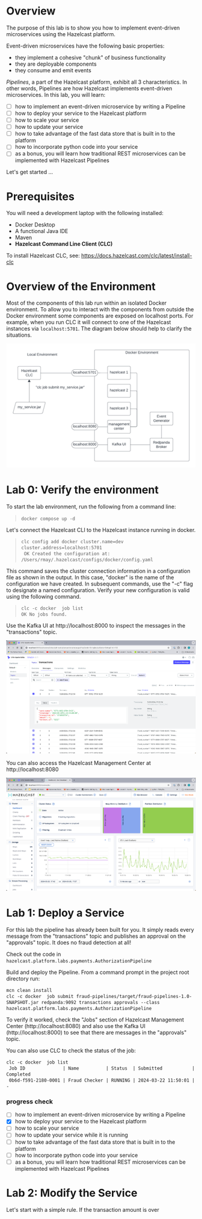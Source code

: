 # Overview 

The purpose of this lab is to show you how to implement event-driven microservices using the Hazelcast platform.

Event-driven microservices have the following basic properties:
- they implement a cohesive "chunk" of business functionality 
- they are deployable components
- they consume and emit events 

_Pipelines_, a part of the Hazelcast platform, exhibit all 3 characteristics. In other words, Pipelines are 
how Hazelcast implements event-driven microservices.  In this lab, you will learn:
- [ ] how to implement an event-driven microservice by writing a Pipeline 
- [ ] how to deploy your service to the Hazelcast platform
- [ ] how to scale your service 
- [ ] how to update your service  
- [ ] how to take advantage of the fast data store that is built in to the platform
- [ ] how to incorporate python code into your service 
- [ ] as a bonus, you will learn how traditional REST microservices can be implemented with Hazelcast Pipelines

Let's get started ...

# Prerequisites 

You will need a development laptop with the following installed:
- Docker Desktop
- A functional Java IDE
- Maven
- __Hazelcast Command Line Client (CLC)__

To install Hazelcast CLC, see: https://docs.hazelcast.com/clc/latest/install-clc

# Overview of the Environment

Most of the components of this lab run within an isolated Docker environment. To allow 
you to interact with the components from outside the Docker environment some 
components are exposed on localhost ports.  For example, when you run CLC it will 
connect to one of the Hazelcast instances via `localhost:5701`.  The diagram below 
should help to clarify the situations.

![lab environment](resources/lab_env.png)

# Lab 0: Verify the environment

To start the lab environment, run the following from a command line:  
> `docker compose up -d`

Let's connect the Hazelcast CLI to the Hazelcast instance running in docker.

> ```
> clc config add docker cluster.name=dev cluster.address=localhost:5701
>  OK Created the configuration at: /Users/rmay/.hazelcast/configs/docker/config.yaml
> ```

This command saves the cluster connection information in a configuration file as shown 
in the output.  In this case, "docker" is the name of the configuration we have 
created.  In subsequent commands, use the "-c" flag to designate a named configuration.
Verify your new configuration is valid using the following command.

> ```
> clc -c docker  job list
> OK No jobs found.
> ```

Use the Kafka UI at  http://localhost:8000 to inspect the messages in the "transactions"
topic.

![Kafka UI](resources/kafkaui.png)

You can also access the Hazelcast Management Center at http://localhost:8080 

![Management Center](resources/mc.png)

# Lab 1: Deploy a Service 

For this lab the pipeline has already been built for you.  It simply reads every 
message from the "transactions" topic and publishes an approval on the "approvals" 
topic.  It does no fraud detection at all!


Check out the code in `hazelcast.platform.labs.payments.AuthorizationPipeline` 

Build and deploy the Pipeline. From a command prompt in the project root directory run:
```shell
mcn clean install
clc -c docker  job submit fraud-pipelines/target/fraud-pipelines-1.0-SNAPSHOT.jar redpanda:9092 transactions approvals --class hazelcast.platform.labs.payments.AuthorizationPipeline
```

To verify it worked, check the "Jobs" section of Hazelcast Management Center (http://localhost:8080) 
and also use the Kafka UI (http://localhost:8000) to see that there are messages in the "approvals" topic.

You can also use CLC to check the status of the job:
```shell
clc -c docker  job list
 Job ID              | Name          | Status  | Submitted           | Completed
 0b6d-f591-2180-0001 | Fraud Checker | RUNNING | 2024-03-22 11:50:01 | -
```

### progress check
- [ ] how to implement an event-driven microservice by writing a Pipeline
- [x] how to deploy your service to the Hazelcast platform
- [ ] how to scale your service
- [ ] how to update your service while it is running
- [ ] how to take advantage of the fast data store that is built in to the platform
- [ ] how to incorporate python code into your service
- [ ] as a bonus, you will learn how traditional REST microservices can be implemented with Hazelcast Pipelines

# Lab 2: Modify the Service

Let's start with a simple rule.  If the transaction amount is over 








